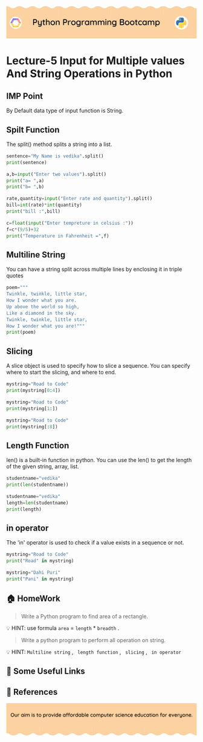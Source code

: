 <!-- HEADER -->
<p align="center">
  <img  src="./../assets/header.png?" />
</p>

# Lecture-5 Input for Multiple values And String Operations in Python

## IMP Point
  By Default data type of input function is String.

  ## Spilt Function 
  The split() method splits a string into a list.
  ```python
  sentence="My Name is vedika".split()
print(sentence)
  ```
  ```python
  a,b=input("Enter two values").split()
print("a= ",a)
print("b= ",b)
```
```python
rate,quantity=input("Enter rate and quantity").split()
bill=int(rate)*int(quantity)
print("bill :",bill)
```
```python
c=float(input("Enter tempreture in celsius :"))
f=c*(9/5)+32
print("Temperature in Fahrenheit =",f)
```

## Multiline String
You can have a string split across multiple lines by enclosing it in triple quotes

```python
poem="""
Twinkle, twinkle, little star,
How I wonder what you are.
Up above the world so high,
Like a diamond in the sky.
Twinkle, twinkle, little star,
How I wonder what you are!"""
print(poem)
```

## Slicing

A slice object is used to specify how to slice a sequence. You can specify where to start the slicing, and where to end.

```python
mystring="Road to Code"
print(mystring[0:4])
```
```python
mystring="Road to Code"
print(mystring[1:])
```
```python
mystring="Road to Code"
print(mystring[:8])
```
## Length Function

len() is a built-in function in python. You can use the len() to get the length of the given string, array, list.

```python
studentname="vedika"
print(len(studentname))
```
```python
studentname="vedika"
length=len(studentname)
print(length)
```

## in operator

The 'in' operator is used to check if a value exists in a sequence or not.

```python
mystring="Road to Code"
print("Road" in mystring)
```
```python
mystring="Dahi Puri"
print("Pani" in mystring)
```


## 🏠 HomeWork

>Write a Python program to find area of a rectangle.

💡 HINT: use formula `area` = `length` * `breadth` .

>Write a python program to perform all operation on string.

💡 HINT: ` Multiline string ` , ` length function` , ` slicing` , ` in operator`



## 🔗 Some Useful Links

## 📖 References

<!-- FOOTER -->
<p align="center">
  <img  src="./../assets/footer.png" />
</p>